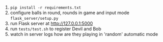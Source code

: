 1. `pip install -r requirements.txt`
2. configure balls in round, rounds in game and input mode `flask_server/setup.py`
3. run Flask server at http://127.0.0.1:5000
4. run `tests/test.sh` to register Devil and Bob
5. watch in server logs how are they playing in 'random' automatic mode
